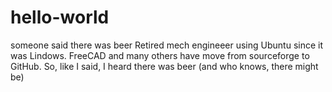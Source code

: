 # hello-world
someone said there was beer
Retired mech engineeer using Ubuntu since it was Lindows.
FreeCAD and many others have move from sourceforge to GitHub.
So, like I said, I heard there was beer (and who knows, there might be)
